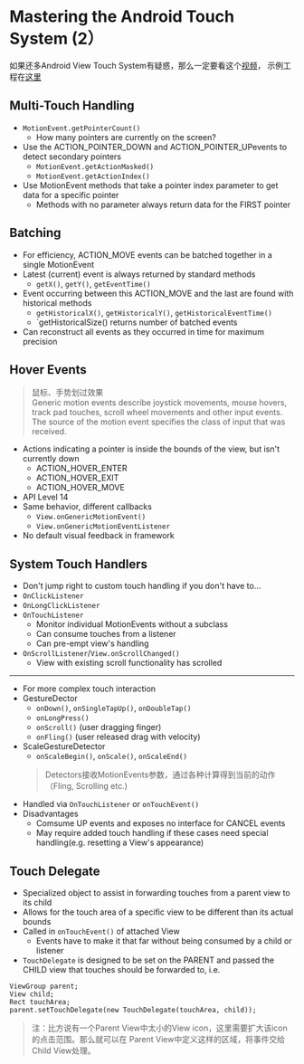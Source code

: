 # Mastering the Android Touch System (2）

如果还多Android View Touch System有疑惑，那么一定要看这个[视频](https://www.youtube.com/watch?v=EZAoJU-nUyI)，
示例工程在[这里](https://github.com/devunwired/custom-touch-examples)

## Multi-Touch Handling

* `MotionEvent.getPointerCount()`
    * How many pointers are currently on the screen?
* Use the ACTION_POINTER_DOWN and ACTION_POINTER_UPevents to detect secondary pointers
    * `MotionEvent.getActionMasked()`
    * `MotionEvent.getActionIndex()`
* Use MotionEvent methods that take a pointer index parameter to get data for a specific
 pointer
    * Methods with no parameter always return data for the FIRST pointer

## Batching
* For efficiency, ACTION_MOVE events can be batched together in a single MotionEvent
* Latest (current) event is always returned by standard methods
    * `getX()`, `getY()`, `getEventTime()`
* Event occurring between this ACTION_MOVE and the last are found with historical methods
    * `getHistoricalX()`, `getHistoricalY()`, `getHistoricalEventTime()`
    * `getHistoricalSize() returns number of batched events
* Can reconstruct all events as they occurred in time for maximum precision

## Hover Events

> 鼠标、手势划过效果  
> Generic motion events describe joystick movements, mouse hovers, track pad touches,
> scroll wheel movements and other input events. The source of the motion event specifies the class of input that was received.

* Actions indicating a pointer is inside the bounds of the view, but isn't currently down
    * ACTION_HOVER_ENTER
    * ACTION_HOVER_EXIT
    * ACTION_HOVER_MOVE
* API Level 14
* Same behavior, different callbacks
    * `View.onGenericMotionEvent()`
    * `View.onGenericMotionEventListener`
* No default visual feedback in framework

## System Touch Handlers
* Don't jump right to custom touch handling if you don't have to...
* `OnClickListener`
* `OnLongClickListener`
* `OnTouchListener`
    * Monitor individual MotionEvents without a subclass
    * Can consume touches from a listener
    * Can pre-empt view's handling
* `OnScrollListener`/`View.onScrollChanged()`
    * View with existing scroll functionality has scrolled

---
* For more complex touch interaction
* GestureDector
    * `onDown()`, `onSingleTapUp()`, `onDoubleTap()`
    * `onLongPress()`
    * `onScroll()` (user dragging finger)
    * `onFling()` (user released drag with velocity)
* ScaleGestureDetector
    * `onScaleBegin()`, `onScale()`, `onScaleEnd()`
    > Detectors接收MotionEvents参数，通过各种计算得到当前的动作（Fling, Scrolling etc.)
* Handled via `OnTouchListener` or `onTouchEvent()`
* Disadvantages
    * Comsume UP events and exposes no interface for CANCEL events
    * May require added touch handling if these cases need special handling(e.g. 
    resetting a View's appearance)

## Touch Delegate
* Specialized object to assist in forwarding touches from a parent view to its child
* Allows for the touch area of a specific view to be different than its actual bounds
* Called in `onTouchEvent()` of attached View
    * Events have to make it that far without being consumed by a child or listener
* `TouchDelegate` is designed to be set on the PARENT and passed the CHILD view that
touches should be forwarded to, i.e.
```
ViewGroup parent;
View child;
Rect touchArea;
parent.setTouchDelegate(new TouchDelegate(touchArea, child));
```
> 注：比方说有一个Parent View中太小的View icon，这里需要扩大该icon的点击范围。那么就可以在
> Parent View中定义这样的区域，将事件交给Child View处理。
